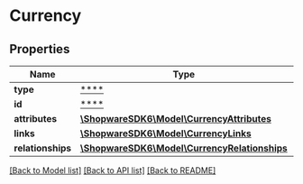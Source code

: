 # Currency

## Properties
Name | Type | Description | Notes
------------ | ------------- | ------------- | -------------
**type** | [****](.md) |  | [optional] 
**id** | [****](.md) |  | [optional] 
**attributes** | [**\ShopwareSDK6\Model\CurrencyAttributes**](CurrencyAttributes.md) |  | [optional] 
**links** | [**\ShopwareSDK6\Model\CurrencyLinks**](CurrencyLinks.md) |  | [optional] 
**relationships** | [**\ShopwareSDK6\Model\CurrencyRelationships**](CurrencyRelationships.md) |  | [optional] 

[[Back to Model list]](../../README.md#documentation-for-models) [[Back to API list]](../../README.md#documentation-for-api-endpoints) [[Back to README]](../../README.md)

